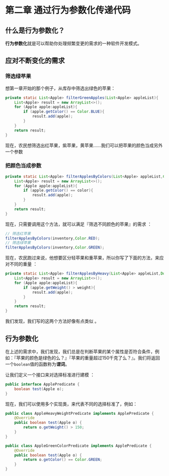 # 第二章 通过行为参数化传递代码

## 什么是行为参数化？

**行为参数化**就是可以帮助你处理频繁变更的需求的一种软件开发模式。

## 应对不断变化的需求

### 筛选绿苹果

想第一章开始的那个例子，从库存中筛选出绿色的苹果：

```java
private static List<Apple> filterGreenApples(List<Apple> appleList){
    List<Apple> result = new ArrayList<>();
    for (Apple apple:appleList){
        if (apple.getColor() == Color.BLUE){
            result.add(apple);
        }
    }
    return result;
}
```

现在，农民想筛选出红苹果，紫苹果，黄苹果……我们可以把苹果的颜色当成另外一个参数 

### 把颜色当成参数

```java
private static List<Apple> filterApplesByColors(List<Apple> appleList,Color color){
    List<Apple> result = new ArrayList<>();
    for (Apple apple:appleList){
        if (apple.getColor() == color){
            result.add(apple);
        }
    }
    return result;
}
```

现在，只需要调用这个方法，就可以满足『筛选不同颜色的苹果』的需求 ：

```java
// 筛选红苹果
filterApplesByColors(inventory,Color.RED);
// 筛选绿苹果
filterApplesByColors(inventory,Color.GREEN);
```

现在，农民跑过来说，他想要区分轻苹果和重苹果，所以你写了下面的方法，来应对不同的重量 ：

```java
private static List<Apple> filterApplesByHeavy(List<Apple> appleList,Double weight){
    List<Apple> result = new ArrayList<>();
    for (Apple apple:appleList){
        if (apple.getWeight() > weight){
            result.add(apple);
        }
    }
    return result;
}
```

我们发现，我们写的这两个方法好像有点类似 。

## 行为参数化

在上述的需求中，我们发现，我们总是在判断苹果的某个属性是否符合条件，例如：『苹果的颜色是绿色的么？』『苹果的重量超过150千克了么？』。我们将返回一个`boolean`值的函数称为**谓词**。

让我们定义一个接口来对选择标准进行建模 ：

```java
public interface ApplePredicate {
    boolean test(Apple o);
}
```

现在，我们可以使用多个实现类，来代表不同的选择标准了，例如：

```java
public class AppleHeavyWeightPredicate implements ApplePredicate {
    @Override
    public boolean test(Apple o) {
        return o.getWeight() > 150;
    }
}
```

```java
public class AppleGreenColorPredicate implements ApplePredicate {
    @Override
    public boolean test(Apple o) {
        return o.getColor() == Color.GREEN;
    }
}
```

![]()